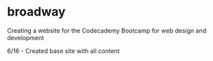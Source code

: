 # broadway
Creating a website for the Codecademy Bootcamp for web design and development

6/16 - Created base site with all content
